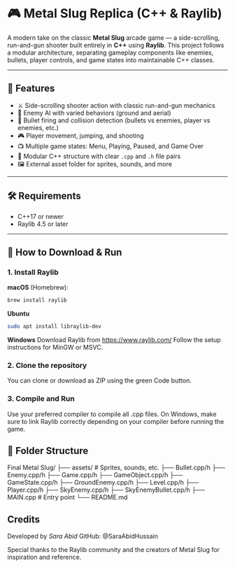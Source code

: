 
# 🎮 Metal Slug Replica (C++ & Raylib)

A modern take on the classic **Metal Slug** arcade game — a side-scrolling, run-and-gun shooter built entirely in **C++** using **Raylib**. This project follows a modular architecture, separating gameplay components like enemies, bullets, player controls, and game states into maintainable C++ classes.

---

## 💪 Features

- ⚔️ Side-scrolling shooter action with classic run-and-gun mechanics  
- 🧠 Enemy AI with varied behaviors (ground and aerial)  
- 🎯 Bullet firing and collision detection (bullets vs enemies, player vs enemies, etc.)  
- 🎮 Player movement, jumping, and shooting  
- 📺 Multiple game states: Menu, Playing, Paused, and Game Over  
- 🔁 Modular C++ structure with clear `.cpp` and `.h` file pairs  
- 🖼️ External asset folder for sprites, sounds, and more  

---

## 🛠️ Requirements

- C++17 or newer  
- Raylib 4.5 or later  

---

## 📄 How to Download & Run

### 1. Install Raylib

**macOS** (Homebrew):
```bash
brew install raylib
```
**Ubuntu** 
```bash
sudo apt install libraylib-dev
```
**Windows**
Download Raylib from https://www.raylib.com/
Follow the setup instructions for MinGW or MSVC.

### 2. Clone the repository
You can clone or download as ZIP using the green Code button.

### 3. Compile and Run
Use your preferred compiler to compile all .cpp files. On Windows, make sure to link Raylib correctly depending on your compiler before running the game. 

## 📁 Folder Structure
Final Metal Slug/
├── assets/                # Sprites, sounds, etc.
├── Bullet.cpp/h
├── Enemy.cpp/h
├── Game.cpp/h
├── GameObject.cpp/h
├── GameState.cpp/h
├── GroundEnemy.cpp/h
├── Level.cpp/h
├── Player.cpp/h
├── SkyEnemy.cpp/h
├── SkyEnemyBullet.cpp/h
├── MAIN.cpp              # Entry point
└── README.md

## Credits
Developed by *Sara Abid*
GitHub: @SaraAbidHussain

Special thanks to the Raylib community and the creators of Metal Slug for inspiration and reference.

